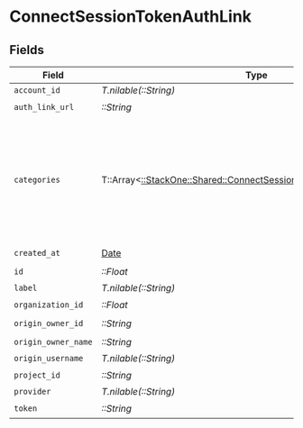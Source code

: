 # ConnectSessionTokenAuthLink


## Fields

| Field                                                                                                                               | Type                                                                                                                                | Required                                                                                                                            | Description                                                                                                                         | Example                                                                                                                             |
| ----------------------------------------------------------------------------------------------------------------------------------- | ----------------------------------------------------------------------------------------------------------------------------------- | ----------------------------------------------------------------------------------------------------------------------------------- | ----------------------------------------------------------------------------------------------------------------------------------- | ----------------------------------------------------------------------------------------------------------------------------------- |
| `account_id`                                                                                                                        | *T.nilable(::String)*                                                                                                               | :heavy_minus_sign:                                                                                                                  | N/A                                                                                                                                 |                                                                                                                                     |
| `auth_link_url`                                                                                                                     | *::String*                                                                                                                          | :heavy_check_mark:                                                                                                                  | N/A                                                                                                                                 |                                                                                                                                     |
| `categories`                                                                                                                        | T::Array<[::StackOne::Shared::ConnectSessionTokenAuthLinkCategories](../../models/shared/connectsessiontokenauthlinkcategories.md)> | :heavy_minus_sign:                                                                                                                  | N/A                                                                                                                                 | [<br/>"ats",<br/>"hris",<br/>"hrisLegacy",<br/>"crm",<br/>"iam",<br/>"marketing",<br/>"lms",<br/>"stackOne",<br/>"documents"<br/>]  |
| `created_at`                                                                                                                        | [Date](https://ruby-doc.org/stdlib-2.6.1/libdoc/date/rdoc/Date.html)                                                                | :heavy_check_mark:                                                                                                                  | N/A                                                                                                                                 |                                                                                                                                     |
| `id`                                                                                                                                | *::Float*                                                                                                                           | :heavy_check_mark:                                                                                                                  | N/A                                                                                                                                 |                                                                                                                                     |
| `label`                                                                                                                             | *T.nilable(::String)*                                                                                                               | :heavy_minus_sign:                                                                                                                  | N/A                                                                                                                                 |                                                                                                                                     |
| `organization_id`                                                                                                                   | *::Float*                                                                                                                           | :heavy_check_mark:                                                                                                                  | N/A                                                                                                                                 |                                                                                                                                     |
| `origin_owner_id`                                                                                                                   | *::String*                                                                                                                          | :heavy_check_mark:                                                                                                                  | N/A                                                                                                                                 |                                                                                                                                     |
| `origin_owner_name`                                                                                                                 | *::String*                                                                                                                          | :heavy_check_mark:                                                                                                                  | N/A                                                                                                                                 |                                                                                                                                     |
| `origin_username`                                                                                                                   | *T.nilable(::String)*                                                                                                               | :heavy_minus_sign:                                                                                                                  | N/A                                                                                                                                 |                                                                                                                                     |
| `project_id`                                                                                                                        | *::String*                                                                                                                          | :heavy_check_mark:                                                                                                                  | N/A                                                                                                                                 |                                                                                                                                     |
| `provider`                                                                                                                          | *T.nilable(::String)*                                                                                                               | :heavy_minus_sign:                                                                                                                  | N/A                                                                                                                                 |                                                                                                                                     |
| `token`                                                                                                                             | *::String*                                                                                                                          | :heavy_check_mark:                                                                                                                  | N/A                                                                                                                                 |                                                                                                                                     |